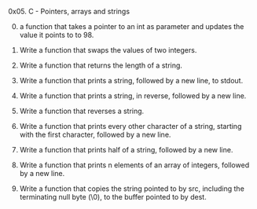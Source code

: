 0x05. C - Pointers, arrays and strings



0. a function that takes a pointer to an int as parameter and updates the value it points to to 98.



1. Write a function that swaps the values of two integers.



2. Write a function that returns the length of a string.



3. Write a function that prints a string, followed by a new line, to stdout.



4. Write a function that prints a string, in reverse, followed by a new line.



5. Write a function that reverses a string.



6. Write a function that prints every other character of a string, starting with the first character, followed by a new line.



7. Write a function that prints half of a string, followed by a new line.



8. Write a function that prints n elements of an array of integers, followed by a new line.



9. Write a function that copies the string pointed to by src, including the terminating null byte (\0), to the buffer pointed to by dest.




